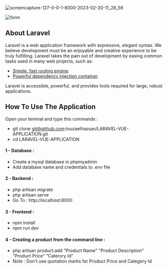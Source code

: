 ![screencapture-127-0-0-1-8000-2023-02-20-11_28_56](https://user-images.githubusercontent.com/59705964/220080511-338cc4a2-42aa-4c80-9fe5-3856ba36a7d0.png)

![form](https://user-images.githubusercontent.com/59705964/220085025-767dc7b6-e918-4e6c-8835-503d30d56df4.png)

## About Laravel

Laravel is a web application framework with expressive, elegant syntax. We believe development must be an enjoyable and creative experience to be truly fulfilling. Laravel takes the pain out of development by easing common tasks used in many web projects, such as:

- [Simple, fast routing engine](https://laravel.com/docs/routing).
- [Powerful dependency injection container](https://laravel.com/docs/container).

Laravel is accessible, powerful, and provides tools required for large, robust applications.

## How To Use The Application

Open your teminal and type this commands :

- git clone git@github.com:touzaelhassan/LARAVEL-VUE-APPLICATION.git
- cd LARAVEL-VUE-APPLICATION

#### 1 - Database :

- Create a mysql database in phpmyadmin
- Add database name and credentials to .env file

#### 2 - Backend :

- php artisan migrate
- php artisan serve
- Go To : http://localhost:8000

#### 3 - Frontend :

- npm install
- npm run dev

#### 4 - Creating a product from the command line :

- php artisan product:add "Product Name" "Product Description" "Product Price" "Caterory Id"
- Note : Don't use quotation marks for Product Price and Category Id    

